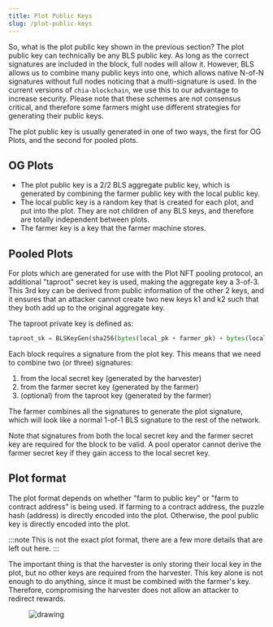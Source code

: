 ```yaml
---
title: Plot Public Keys
slug: /plot-public-keys
---
```


So, what is the plot public key shown in the previous section? The plot public key can technically be any BLS public key. As long as the correct signatures are included in the block, full nodes will allow it. However, BLS allows us to combine many public keys into one, which allows native N-of-N signatures without full nodes noticing that a multi-signature is used. In the current versions of `chia-blockchain`, we use this to our advantage to increase security. Please note that these schemes are not consensus critical, and therefore some farmers might use different strategies for generating their public keys.

The plot public key is usually generated in one of two ways, the first for OG Plots, and the second for pooled plots.

## OG Plots

-   The plot public key is a 2/2 BLS aggregate public key, which is generated by combining the farmer public key with the local public key.
-   The local public key is a random key that is created for each plot, and put into the plot. They are not children of any BLS keys, and therefore are totally independent between plots.
-   The farmer key is a key that the farmer machine stores.

## Pooled Plots

For plots which are generated for use with the Plot NFT pooling protocol, an additional "taproot" secret key is used, making the aggregate key a 3-of-3. This 3rd key can be derived from public information of the other 2 keys, and it ensures that an attacker cannot create two new keys k1 and k2 such that they both add up to the original aggregate key.

The taproot private key is defined as:

```python
taproot_sk = BLSKeyGen(sha256(bytes(local_pk + farmer_pk) + bytes(local_pk) + bytes(farmer_pk)))
```

Each block requires a signature from the plot key. This means that we need to combine two (or three) signatures:

1. from the local secret key (generated by the harvester)
2. from the farmer secret key (generated by the farmer)
3. (optional) from the taproot key (generated by the farmer)

The farmer combines all the signatures to generate the plot signature, which will look like a normal 1-of-1 BLS signature to the rest of the network.

Note that signatures from both the local secret key and the farmer secret key are required for the block to be valid. A pool operator cannot derive the farmer secret key if they gain access to the local secret key.

## Plot format

The plot format depends on whether "farm to public key" or "farm to contract address" is being used. If farming to a contract address, the puzzle hash (address) is directly encoded into the plot. Otherwise, the pool public key is directly encoded into the plot.

:::note
This is not the exact plot format, there are a few more details that are left out here.
:::

The important thing is that the harvester is only storing their local key in the plot, but no other keys are required from the harvester. This key alone is not enough to do anything, since it must be combined with the farmer's key. Therefore, compromising the harvester does not allow an attacker to redirect rewards.

<figure>
<img src="/img/keys/plot-format.png" alt="drawing"/>
</figure>
